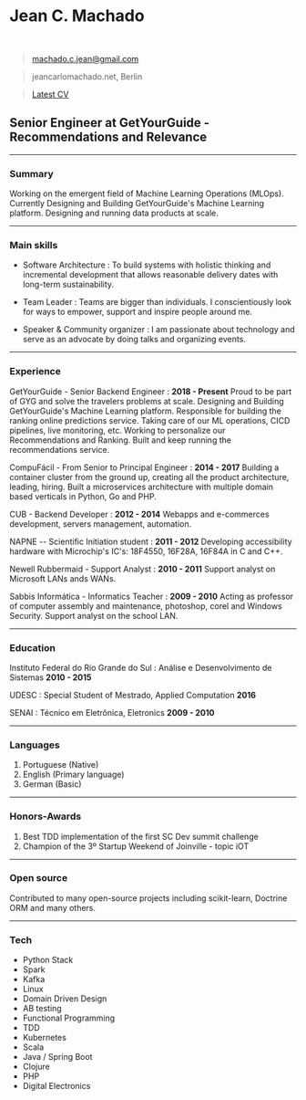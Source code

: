 # Jean C. Machado


<br>


> machado.c.jean@gmail.com

> jeancarlomachado.net, Berlin

> [Latest CV](https://github.com/jeanCarloMachado/resume/blob/master/index.pdf)

## Senior Engineer at GetYourGuide - Recommendations and Relevance

---

### Summary

Working on the emergent field of Machine Learning Operations (MLOps).  Currently Designing and Building GetYourGuide's Machine Learning platform.  Designing and running data products at scale.

---

### Main skills

* Software Architecture
  : To build systems with holistic thinking and incremental development that allows reasonable delivery dates with long-term sustainability.

* Team Leader
  : Teams are bigger than individuals. I conscientiously look for ways to empower, support and inspire people around me.

* Speaker & Community organizer
  : I am passionate about technology and serve as an advocate by doing talks and organizing events.

---

### Experience

GetYourGuide - Senior Backend Engineer
  :  __2018 - Present__
    Proud to be part of GYG and solve the travelers problems at scale.
    Designing and Building GetYourGuide's Machine Learning platform.
    Responsible for  building the ranking online predictions service. 
    Taking care of our ML operations, CICD pipelines, live monitoring, etc.
    Working to personalize our Recommendations and Ranking. 
    Built and keep running the recommendations service.

CompuFácil - From Senior to Principal Engineer
 : __2014 - 2017__
  Building a container cluster from the ground up, creating all the product architecture, leading, hiring.
  Built a microservices architecture with multiple domain based verticals in Python, Go and PHP.

CUB - Backend Developer
 : __2012 - 2014__
  Webapps and e-commerces development, servers management, automation.

NAPNE -- Scientific Initiation student
 : __2011 - 2012__
  Developing accessibility hardware with Microchip's IC's: 18F4550, 16F28A, 16F84A in C and C++.

Newell Rubbermaid - Support Analyst
  : __2010 - 2011__
Support analyst on Microsoft LANs ands WANs.

Sabbis Informática - Informatics Teacher
  : __2009 - 2010__
  Acting as professor of computer assembly and maintenance, photoshop, corel and Windows Security. Support analyst on the school LAN.

---

### Education

Instituto Federal do Rio Grande do Sul
: Análise e Desenvolvimento de Sistemas
__2010 - 2015__

UDESC
: Special Student of Mestrado, Applied Computation
__2016__

SENAI
: Técnico em Eletrônica, Eletronics
__2009 - 2010__

---

### Languages

1. Portuguese (Native)
1. English (Primary language)
1. German (Basic)

---


### Honors-Awards

1. Best TDD implementation of the first SC Dev summit challenge
1. Champion of the 3º Startup Weekend of Joinville - topic iOT

---

### Open source

Contributed to many open-source projects including scikit-learn, Doctrine ORM and many others.

---

### Tech

* Python Stack
* Spark
* Kafka
* Linux
* Domain Driven Design
* AB testing
* Functional Programming
* TDD
* Kubernetes
* Scala
* Java / Spring Boot
* Clojure
* PHP
* Digital Electronics


